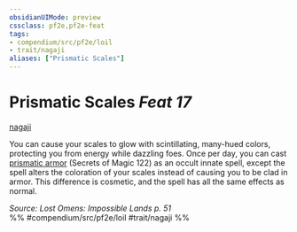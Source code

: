 ```yaml
---
obsidianUIMode: preview
cssclass: pf2e,pf2e-feat
tags:
- compendium/src/pf2e/loil
- trait/nagaji
aliases: ["Prismatic Scales"]
---
```

# Prismatic Scales  *Feat 17*  
[nagaji](../../Rules/traits/nagaji-loil.md)  


You can cause your scales to glow with scintillating, many-hued colors, protecting you from energy while dazzling foes. Once per day, you can cast [prismatic armor](../spells/prismatic-armor-som.md) (Secrets of Magic 122) as an occult innate spell, except the spell alters the coloration of your scales instead of causing you to be clad in armor. This difference is cosmetic, and the spell has all the same effects as normal.

*Source: Lost Omens: Impossible Lands p. 51*  
%% #compendium/src/pf2e/loil #trait/nagaji %%
